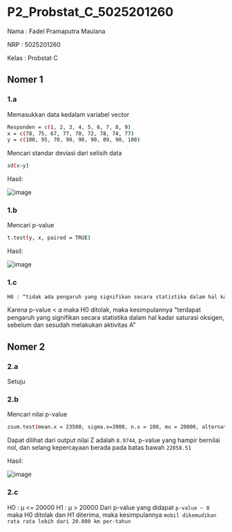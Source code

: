 # P2_Probstat_C_5025201260
Nama  : Fadel Pramaputra Maulana

NRP   : 5025201260

Kelas : Probstat C

## Nomer 1
### 1.a

Memasukkan data kedalam variabel vector 

```bash
Responden = c(1, 2, 3, 4, 5, 6, 7, 8, 9)
x = c(78, 75, 67, 77, 70, 72, 78, 74, 77)
y = c(100, 95, 70, 90, 90, 90, 89, 90, 100)
```

Mencari standar deviasi dari selisih data

```bash
sd(x-y)
```

Hasil:

![image](https://user-images.githubusercontent.com/72655591/170877481-ab1ee8ba-2026-4918-8461-7eba4cebf861.png)

### 1.b

Mencari p-value

```bash
t.test(y, x, paired = TRUE)
```
Hasil:

![image](https://user-images.githubusercontent.com/72655591/170877544-3e9f008f-870b-4220-ab71-aa493fb70c0e.png)

### 1.c

```bash
H0 : “tidak ada pengaruh yang signifikan secara statistika dalam hal kadar saturasi oksigen, sebelum dan sesudah melakukan aktivitas A”
```

Karena p-value < 𝛼 maka H0 ditolak, maka kesimpulannya "terdapat pengaruh yang signifikan secara statistika dalam hal kadar saturasi oksigen, sebelum dan sesudah melakukan aktivitas A"


## Nomer 2
### 2.a
Setuju

### 2.b

Mencari nilai p-value 

```bash
zsum.test(mean.x = 23500, sigma.x=3900, n.x = 100, mu = 20000, alternative = "greater")
```

Dapat dilihat dari output nilai Z adalah `8.9744`, p-value yang hampir bernilai nol, dan selang kepercayaan berada pada batas bawah `22858.51`

Hasil:

![image](https://user-images.githubusercontent.com/72655591/170878512-71ca9957-8280-42f5-bab3-c5b3792ad724.png)

### 2.c
H0 : μ <= 20000
H1 : μ > 20000
Dari p-value yang didapat `p-value ~ 0` maka H0 ditolak dan H1 diterima, maka kesimpulannya `mobil dikemudikan rata rata lebih dari 20.000 km per-tahun`
